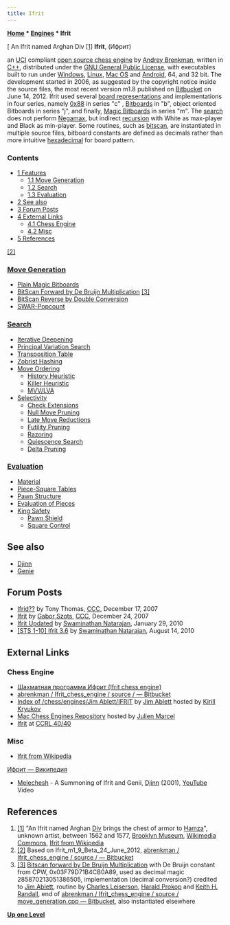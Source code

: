 ```yaml
---
title: Ifrit
---
```

**[Home](Home "Home") \* [Engines](Engines "Engines") \* Ifrit**



[ An Ifrit named Arghan Div <a id="cite-note-1" href="#cite-ref-1">[1]</a>
**Ifrit**, (Ифрит)  

an [UCI](UCI "UCI") compliant [open source chess engine](Category:Open_Source "Category:Open Source") by [Andrey Brenkman](index.php?title=Andrey_Brenkman&action=edit&redlink=1 "Andrey Brenkman (page does not exist)"), written in [C++](Cpp "Cpp"), distributed under the [GNU General Public License](Free_Software_Foundation#GPL "Free Software Foundation"), with executables built to run under [Windows](Windows "Windows"), [Linux](Linux "Linux"), [Mac OS](Mac_OS "Mac OS") and [Android](Android "Android"), 64, and 32 bit. 
The development started in 2006, as suggested by the copyright notice inside the source files, the most recent version m1.8 published on [Bitbucket](https://en.wikipedia.org/wiki/Bitbucket) on June 14, 2012. Ifrit used several [board representations](Board_Representation "Board Representation") and implementations in four series, namely [0x88](0x88 "0x88") in series "c" , [Bitboards](Bitboards "Bitboards") in "b", object oriented Bitboards in series "j", and finally, [Magic Bitboards](Magic_Bitboards "Magic Bitboards") in series "m". The [search](Search "Search") does not perform [Negamax](Negamax "Negamax"), but indirect [recursion](Recursion "Recursion") with White as max-player and Black as min-player. Some routines, such as [bitscan](BitScan "BitScan"), are instantiated in multiple source files, bitboard constants are defined as decimals rather than more intuitive [hexadecimal](https://en.wikipedia.org/wiki/Hexadecimal) for board pattern. 



### Contents


* [1 Features](#features)
	+ [1.1 Move Generation](#move-generation)
	+ [1.2 Search](#search)
	+ [1.3 Evaluation](#evaluation)
* [2 See also](#see-also)
* [3 Forum Posts](#forum-posts)
* [4 External Links](#external-links)
	+ [4.1 Chess Engine](#chess-engine)
	+ [4.2 Misc](#misc)
* [5 References](#references)






<a id="cite-note-2" href="#cite-ref-2">[2]</a>



### [Move Generation](Move_Generation "Move Generation")


* [Plain Magic Bitboards](Magic_Bitboards#Plain "Magic Bitboards")
* [BitScan Forward by De Bruijn Multiplication](BitScan#DeBruijnMultiplation "BitScan") <a id="cite-note-3" href="#cite-ref-3">[3]</a>
* [BitScan Reverse by Double Conversion](BitScan#DoubleConversionBSR "BitScan")
* [SWAR-Popcount](Population_Count#SWARPopcount "Population Count")


### [Search](Search "Search")


* [Iterative Deepening](Iterative_Deepening "Iterative Deepening")
* [Principal Variation Search](Principal_Variation_Search "Principal Variation Search")
* [Transposition Table](Transposition_Table "Transposition Table")
* [Zobrist Hashing](Zobrist_Hashing "Zobrist Hashing")
* [Move Ordering](Move_Ordering "Move Ordering")
	+ [History Heuristic](History_Heuristic "History Heuristic")
	+ [Killer Heuristic](Killer_Heuristic "Killer Heuristic")
	+ [MVV/LVA](MVV-LVA "MVV-LVA")
* [Selectivity](Selectivity "Selectivity")
	+ [Check Extensions](Check_Extensions "Check Extensions")
	+ [Null Move Pruning](Null_Move_Pruning "Null Move Pruning")
	+ [Late Move Reductions](Late_Move_Reductions "Late Move Reductions")
	+ [Futility Pruning](Futility_Pruning "Futility Pruning")
	+ [Razoring](Razoring "Razoring")
	+ [Quiescence Search](Quiescence_Search "Quiescence Search")
	+ [Delta Pruning](Delta_Pruning "Delta Pruning")


### [Evaluation](Evaluation "Evaluation")


* [Material](Material "Material")
* [Piece-Square Tables](Piece-Square_Tables "Piece-Square Tables")
* [Pawn Structure](Pawn_Structure "Pawn Structure")
* [Evaluation of Pieces](Evaluation_of_Pieces "Evaluation of Pieces")
* [King Safety](King_Safety "King Safety")
	+ [Pawn Shield](King_Safety#PawnShield "King Safety")
	+ [Square Control](King_Safety#SquareControl "King Safety")


## See also


* [Djinn](Djinn "Djinn")
* [Genie](Genie "Genie")


## Forum Posts


* [Ifrid??](http://www.talkchess.com/forum/viewtopic.php?t=18427) by Tony Thomas, [CCC](CCC "CCC"), December 17, 2007
* [Ifrit](http://www.talkchess.com/forum/viewtopic.php?t=18525) by [Gabor Szots](Gabor_Szots "Gabor Szots"), [CCC](CCC "CCC"), December 24, 2007
* [Ifrit Updated](http://www.talkchess.com/forum/viewtopic.php?t=32163) by [Swaminathan Natarajan](Swaminathan_Natarajan "Swaminathan Natarajan"), January 29, 2010
* [[STS 1-10] Ifrit 3.6](http://www.talkchess.com/forum/viewtopic.php?t=35800) by [Swaminathan Natarajan](Swaminathan_Natarajan "Swaminathan Natarajan"), August 14, 2010


## External Links


### Chess Engine


* [Шахматная программа Ифрит (Ifrit chess engine)](http://alphagameset.xyz/ifrit/ifrit_chess_engine.html)
* [abrenkman / Ifrit\_chess\_engine / source / — Bitbucket](https://bitbucket.org/abrenkman/ifrit_chess_engine/src/default/)
* [Index of /chess/engines/Jim Ablett/IFRIT](http://kirr.homeunix.org/chess/engines/Jim%20Ablett/IFRIT/) by [Jim Ablett](Jim_Ablett "Jim Ablett") hosted by [Kirill Kryukov](Kirill_Kryukov "Kirill Kryukov")
* [Mac Chess Engines Repository](http://julien.marcel.free.fr/macchess/Chess_on_Mac/Engines.html) hosted by [Julien Marcel](Julien_Marcel "Julien Marcel")
* [Ifrit](http://www.computerchess.org.uk/ccrl/4040/cgi/compare_engines.cgi?family=Ifrit&print=Rating+list&print=Results+table&print=LOS+table&print=Ponder+hit+table&print=Eval+difference+table&print=Comopp+gamenum+table&print=Overlap+table&print=Score+with+common+opponents) at [CCRL 40/40](CCRL "CCRL")


### Misc


* [Ifrit from Wikipedia](https://en.wikipedia.org/wiki/Ifrit)


 [Ифрит — Википедия](https://ru.wikipedia.org/wiki/%D0%98%D1%84%D1%80%D0%B8%D1%82)
* [Melechesh](https://en.wikipedia.org/wiki/Melechesh) - A Summoning of Ifrit and Genii, [Djinn](https://en.wikipedia.org/wiki/Djinn_(album)) (2001), [YouTube](https://en.wikipedia.org/wiki/YouTube) Video


 
## References


1. <a id="cite-ref-1" href="#cite-note-1">[1]</a> "An Ifrit named Arghan [Div](https://en.wikipedia.org/wiki/Daeva) brings the chest of armor to [Hamza](https://en.wikipedia.org/wiki/Hamzanama)", unknown artist, between 1562 and 1577, [Brooklyn Museum](https://en.wikipedia.org/wiki/Brooklyn_Museum), [Wikimedia Commons](https://en.wikipedia.org/wiki/Wikimedia_Commons), [Ifrit from Wikipedia](https://en.wikipedia.org/wiki/Ifrit)
2. <a id="cite-ref-2" href="#cite-note-2">[2]</a> Based on Ifrit\_m1\_9\_Beta\_24\_June\_2012, [abrenkman / Ifrit\_chess\_engine / source / — Bitbucket](https://bitbucket.org/abrenkman/ifrit_chess_engine/src/default/)
3. <a id="cite-ref-3" href="#cite-note-3">[3]</a> [Bitscan forward by De Bruijn Multiplication](BitScan#DeBruijnMultiplation "BitScan") with De Bruijn constant from CPW, 0x03F79D71B4CB0A89, used as decimal magic 285870213051386505, implementation (decimal conversion?) credited to [Jim Ablett](Jim_Ablett "Jim Ablett"), routine by [Charles Leiserson](Charles_Leiserson "Charles Leiserson"), [Harald Prokop](Harald_Prokop "Harald Prokop") and [Keith H. Randall](Keith_H._Randall "Keith H. Randall"), end of [abrenkman / Ifrit\_chess\_engine / source / move\_generation.cpp — Bitbucket](https://bitbucket.org/abrenkman/ifrit_chess_engine/src/159ff9cab144e4fb6d63f208550566b3d2ed4f81/move_generation.cpp?fileviewer=file-view-default), also instantiated elsewhere

**[Up one Level](Engines "Engines")**







 
